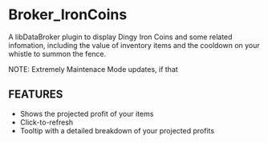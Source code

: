 Broker_IronCoins
================

A libDataBroker plugin to display Dingy Iron Coins and some related infomation, including the value of inventory items and the cooldown on your whistle to summon the fence.

NOTE: Extremely Maintenace Mode updates, if that

FEATURES
--------

* Shows the projected profit of your items
* Click-to-refresh
* Tooltip with a detailed breakdown of your projected profits